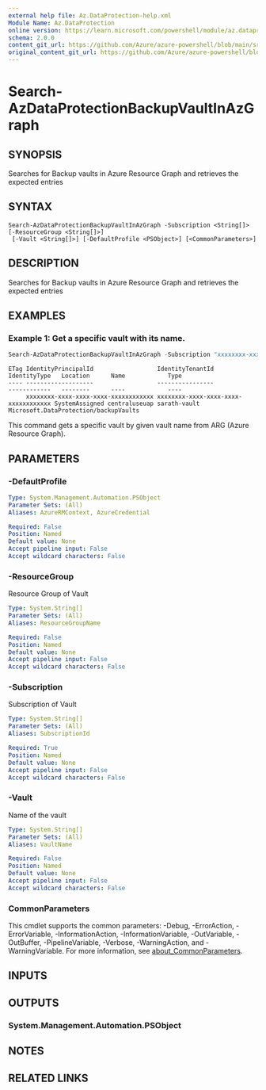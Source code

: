 ```yaml
---
external help file: Az.DataProtection-help.xml
Module Name: Az.DataProtection
online version: https://learn.microsoft.com/powershell/module/az.dataprotection/search-azdataprotectionbackupvaultinazgraph
schema: 2.0.0
content_git_url: https://github.com/Azure/azure-powershell/blob/main/src/DataProtection/DataProtection/help/Search-AzDataProtectionBackupVaultInAzGraph.md
original_content_git_url: https://github.com/Azure/azure-powershell/blob/main/src/DataProtection/DataProtection/help/Search-AzDataProtectionBackupVaultInAzGraph.md
---
```


# Search-AzDataProtectionBackupVaultInAzGraph

## SYNOPSIS
Searches for Backup vaults in Azure Resource Graph and retrieves the expected entries

## SYNTAX

```
Search-AzDataProtectionBackupVaultInAzGraph -Subscription <String[]> [-ResourceGroup <String[]>]
 [-Vault <String[]>] [-DefaultProfile <PSObject>] [<CommonParameters>]
```

## DESCRIPTION
Searches for Backup vaults in Azure Resource Graph and retrieves the expected entries

## EXAMPLES

### Example 1: Get a specific vault with its name.
```powershell
Search-AzDataProtectionBackupVaultInAzGraph -Subscription "xxxxxxxx-xxxx-xxxxxxxxxxxx" -ResourceGroup $resourceGroupName -Vault $vaultName
```

```output
ETag IdentityPrincipalId                  IdentityTenantId                     IdentityType   Location      Name            Type
---- -------------------                  ----------------                     ------------   --------      ----            ----
     xxxxxxxx-xxxx-xxxx-xxxx-xxxxxxxxxxxx xxxxxxxx-xxxx-xxxx-xxxx-xxxxxxxxxxxx SystemAssigned centraluseuap sarath-vault    Microsoft.DataProtection/backupVaults
```

This command gets a specific vault by given vault name from ARG (Azure Resource Graph).

## PARAMETERS

### -DefaultProfile

```yaml
Type: System.Management.Automation.PSObject
Parameter Sets: (All)
Aliases: AzureRMContext, AzureCredential

Required: False
Position: Named
Default value: None
Accept pipeline input: False
Accept wildcard characters: False
```

### -ResourceGroup
Resource Group of Vault

```yaml
Type: System.String[]
Parameter Sets: (All)
Aliases: ResourceGroupName

Required: False
Position: Named
Default value: None
Accept pipeline input: False
Accept wildcard characters: False
```

### -Subscription
Subscription of Vault

```yaml
Type: System.String[]
Parameter Sets: (All)
Aliases: SubscriptionId

Required: True
Position: Named
Default value: None
Accept pipeline input: False
Accept wildcard characters: False
```

### -Vault
Name of the vault

```yaml
Type: System.String[]
Parameter Sets: (All)
Aliases: VaultName

Required: False
Position: Named
Default value: None
Accept pipeline input: False
Accept wildcard characters: False
```

### CommonParameters
This cmdlet supports the common parameters: -Debug, -ErrorAction, -ErrorVariable, -InformationAction, -InformationVariable, -OutVariable, -OutBuffer, -PipelineVariable, -Verbose, -WarningAction, and -WarningVariable. For more information, see [about_CommonParameters](http://go.microsoft.com/fwlink/?LinkID=113216).

## INPUTS

## OUTPUTS

### System.Management.Automation.PSObject

## NOTES

## RELATED LINKS
